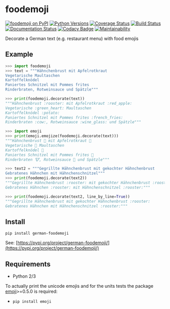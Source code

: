 # foodemoji
[![foodemoji on PyPI](https://img.shields.io/pypi/v/german-foodemoji.svg)](https://pypi.python.org/pypi/german-foodemoji)
[![Python Versions](https://img.shields.io/pypi/pyversions/german-foodemoji.svg)](https://pypi.python.org/pypi/german-foodemoji)
[![Coverage Status](https://coveralls.io/repos/github/cvzi/foodemoji/badge.svg?branch=master)](https://coveralls.io/github/cvzi/foodemoji?branch=master)
[![Build Status](https://travis-ci.org/cvzi/foodemoji.svg?branch=master)](https://travis-ci.org/cvzi/foodemoji)
[![Documentation Status](https://readthedocs.org/projects/foodemoji/badge/?version=latest)](https://foodemoji.readthedocs.io/en/latest/?badge=latest)
[![Codacy Badge](https://api.codacy.com/project/badge/Grade/37b81de096584b068763271c6a52e441)](https://app.codacy.com/app/cvzi/foodemoji?utm_source=github.com&utm_medium=referral&utm_content=cvzi/foodemoji&utm_campaign=Badge_Grade_Dashboard)
[![Maintainability](https://api.codeclimate.com/v1/badges/717455cf2690747284dc/maintainability)](https://codeclimate.com/github/cvzi/foodemoji/maintainability)

Decorate a German text (e.g. restaurant menu) with food emojis

## Example
```python
>>> import foodemoji
>>> text = """Hähnchenbrust mit Apfelrotkraut
Vegetarische Maultaschen
Kartoffelknödel
Paniertes Schnitzel mit Pommes frites
Rinderbraten, Rotweinsauce und Spätzle"""

>>> print(foodemoji.decorate(text))
"""Hähnchenbrust :rooster: mit Apfelrotkraut :red_apple:
Vegetarische :green_heart: Maultaschen
Kartoffelknödel :potato:
Paniertes Schnitzel mit Pommes frites :french_fries:
Rinderbraten :cow:, Rotweinsauce :wine_glass: und Spätzle"""

>>> import emoji
>>> print(emoji.emojize(foodemoji.decorate(text)))
"""Hähnchenbrust 🐓 mit Apfelrotkraut 🍎
Vegetarische 💚 Maultaschen
Kartoffelknödel 🥔
Paniertes Schnitzel mit Pommes frites 🍟
Rinderbraten 🐮, Rotweinsauce 🍷 und Spätzle"""

>>> text2 = """Gegrillte Hähnchenbrust mit gekochter Hähnchenbrust
Gebratenes Hähnchen mit Hähnchenschnitzel"""
>>> print(foodemoji.decorate(text2))
"""Gegrillte Hähnchenbrust :rooster: mit gekochter Hähnchenbrust :rooster:
Gebratenes Hähnchen :rooster: mit Hähnchenschnitzel :rooster:"""

>>> print(foodemoji.decorate(text2, line_by_line=True))
"""Gegrillte Hähnchenbrust mit gekochter Hähnchenbrust :rooster:
Gebratenes Hähnchen mit Hähnchenschnitzel :rooster:"""
```

## Install
`pip install german-foodemoji`

See: [https://pypi.org/project/german-foodemoji/](https://pypi.org/project/german-foodemoji/)

## Requirements
*   Python 2/3

To actually print the unicode emojis and for the units tests the package [emoji](https://github.com/carpedm20/emoji)>=0.5.0 is required:
*   `pip install emoji`
